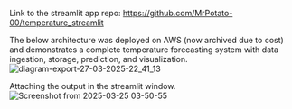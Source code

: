 Link to the streamlit app repo: https://github.com/MrPotato-00/temperature_streamlit
 

The below architecture was deployed on AWS (now archived due to cost) and demonstrates a complete temperature forecasting system with data ingestion, storage, prediction, and visualization.
![diagram-export-27-03-2025-22_41_13](https://github.com/user-attachments/assets/b80b9620-b2e6-4ddd-acd2-cfdd8a708cf2)


Attaching the output in the streamlit window.
![Screenshot from 2025-03-25 03-50-55](https://github.com/user-attachments/assets/8dd57a5e-1017-421e-873a-28e708ee6a49)
